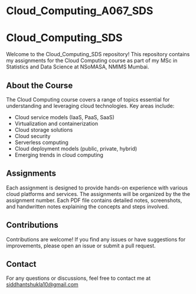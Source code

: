 # Cloud_Computing_A067_SDS


# Cloud_Computing_SDS

Welcome to the Cloud_Computing_SDS repository! This repository contains my assignments for the Cloud Computing course as part of my MSc in Statistics and Data Science at NSoMASA, NMIMS Mumbai.

## About the Course

The Cloud Computing course covers a range of topics essential for understanding and leveraging cloud technologies. Key areas include:

- Cloud service models (IaaS, PaaS, SaaS)
- Virtualization and containerization
- Cloud storage solutions
- Cloud security
- Serverless computing
- Cloud deployment models (public, private, hybrid)
- Emerging trends in cloud computing

## Assignments

Each assignment is designed to provide hands-on experience with various cloud platforms and services. The assignments will be organized  by the the assignment number. Each PDF file contains detailed notes, screenshots, and handwritten notes explaining the concepts and steps involved. 
   
## Contributions

Contributions are welcome! If you find any issues or have suggestions for improvements, please open an issue or submit a pull request.

## Contact

For any questions or discussions, feel free to contact me at siddhantshukla10@gmail.com
